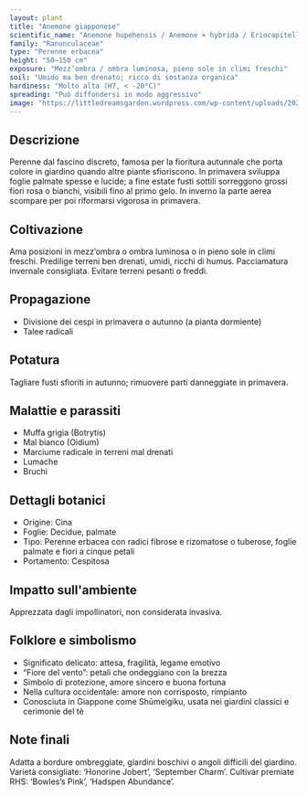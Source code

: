 ```yaml
---
layout: plant
title: "Anemone giapponese"
scientific_name: "Anemone hupehensis / Anemone × hybrida / Eriocapitella x hybrida"
family: "Ranunculaceae"
type: "Perenne erbacea"
height: "50–150 cm"
exposure: "Mezz’ombra / ombra luminosa, pieno sole in climi freschi"
soil: "Umido ma ben drenato; ricco di sostanza organica"
hardiness: "Molto alta (H7, < -20°C)"
spreading: "Può diffondersi in modo aggressivo"
image: "https://littledreamsgarden.wordpress.com/wp-content/uploads/2025/08/pexels-photo-5743781-1-edited.jpeg"
---
```


## Descrizione
Perenne dal fascino discreto, famosa per la fioritura autunnale che porta colore in giardino quando altre piante sfioriscono. In primavera sviluppa foglie palmate spesse e lucide; a fine estate fusti sottili sorreggono grossi fiori rosa o bianchi, visibili fino al primo gelo. In inverno la parte aerea scompare per poi riformarsi vigorosa in primavera.

## Coltivazione
Ama posizioni in mezz’ombra o ombra luminosa o in pieno sole in climi freschi. Predilige terreni ben drenati, umidi, ricchi di humus. Pacciamatura invernale consigliata. Evitare terreni pesanti o freddi.

## Propagazione
- Divisione dei cespi in primavera o autunno (a pianta dormiente)
- Talee radicali

## Potatura
Tagliare fusti sfioriti in autunno; rimuovere parti danneggiate in primavera.

## Malattie e parassiti
- Muffa grigia (Botrytis)
- Mal bianco (Oidium)
- Marciume radicale in terreni mal drenati
- Lumache
- Bruchi

## Dettagli botanici
- Origine: Cina
- Foglie: Decidue, palmate
- Tipo: Perenne erbacea con radici fibrose e rizomatose o tuberose, foglie palmate e fiori a cinque petali
- Portamento: Cespitosa

## Impatto sull'ambiente
Apprezzata dagli impollinatori, non considerata invasiva.

## Folklore e simbolismo
- Significato delicato: attesa, fragilità, legame emotivo
- “Fiore del vento”: petali che ondeggiano con la brezza
- Simbolo di protezione, amore sincero e buona fortuna
- Nella cultura occidentale: amore non corrisposto, rimpianto
- Conosciuta in Giappone come Shūmeigiku, usata nei giardini classici e cerimonie del tè

## Note finali
Adatta a bordure ombreggiate, giardini boschivi o angoli difficili del giardino. Varietà consigliate: ‘Honorine Jobert’, ‘September Charm’. Cultivar premiate RHS: ‘Bowles’s Pink’, ‘Hadspen Abundance’.

